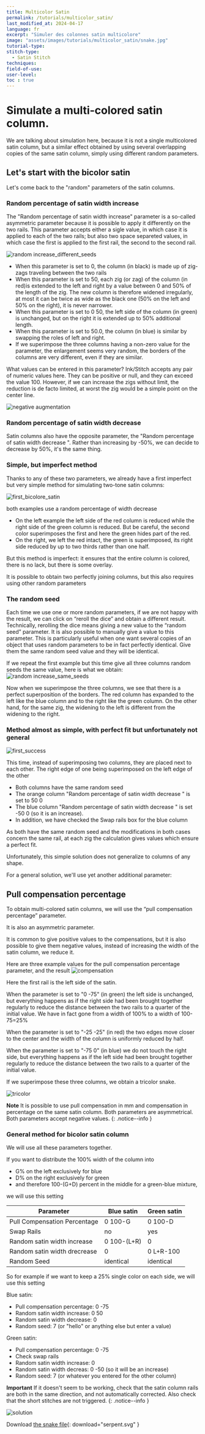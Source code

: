 ```yaml
---
title: Multicolor Satin
permalink: /tutorials/multicolor_satin/
last_modified_at: 2024-04-17
language: fr
excerpt: "Simuler des colonnes satin multicolore"
image: "assets/images/tutorials/multicolor_satin/snake.jpg"
tutorial-type:
stitch-type: 
  - Satin Stitch
techniques:
field-of-use:
user-level:
toc : true
---
```


# Simulate a multi-colored satin column.

We are talking about simulation here, because it is not a single multicolored satin column, but a similar effect obtained by
using several overlapping copies of the same satin column, simply using different random parameters.

## Let's start with the bicolor satin
Let's come back to the "random" parameters of the satin columns.

### Random percentage of satin width  increase
The "Random percentage of satin width  increase" parameter is a so-called asymmetric parameter because it is possible to apply it differently on the two rails. 
This  parameter accepts either a sigle value, in which case it is applied to each of the two rails; but also  two space separeted values, in which case the first is applied to the first rail, the second to the second rail.

![random increase_different_seeds](/assets/images/tutorials/multicolor_satin/random_increase_different_seeds.png)

* When this parameter is set to 0, the column (in black) is made up of zig-zags traveling  between the two rails
* When this parameter is set to 50,  each zig (or zag) of the column (in red)is extended to the left and right by a value between 0 and 50% of the length of the zig. The new column is therefore widened irregularly, at most it can be twice as wide as the black one (50% on the left and 50% on the right), it is never narrower.
* When this parameter is set to 0 50, the left side of the column (in green) is unchanged, but on the right it is extended up to 50% additional length.
* When this parameter is set to 50.0, the column (in blue) is similar by swapping the roles of left and right.
* If we superimpose the three columns having a non-zero value for the parameter, the enlargement seems very random, the borders of the columns are very different, even if they are similar.

What values ​​can be entered in this parameter? Ink/Stitch accepts any pair of numeric values ​​here. 
They can be positive or null, and they can exceed the value 100. 
However, if we can increase the zigs without limit, 
the reduction is de facto limited, at worst the zig would be a simple point on the center line.

![negative augmentation](/assets/images/tutorials/multicolor_satin/negative_augmentation.png)



### Random percentage of satin width decrease 
Satin columns also have the opposite parameter, the "Random percentage of satin width decrease ". 
Rather than increasing by -50%, we can decide to decrease by 50%, it's the same thing.

### Simple, but imperfect method

Thanks to any of these two parameters, we already have a first imperfect but very simple method for simulating two-tone satin columns:

![first_bicolore_satin](/assets/images/tutorials/multicolor_satin/first_bicolor_satin.png)

both examples use a random percentage of width decrease

* On the left example  the left side of the red column is reduced while  the right side of the green column is reduced. But be careful, the second color superimposes the first and here the green hides part of the red.
* On the right, we left the red intact, the green is superimposed, its right side reduced by up to  two thirds rather than one half.

But this method is imperfect: it ensures that the entire column is colored, there is no lack, but there is some overlay.

It is possible to obtain two perfectly joining  columns, but this also requires using other random parameters

### The random seed
Each time we use one or more random parameters, if we are not happy with the result, we can click on “reroll the dice” and obtain a different result. 
Technically, rerolling the dice means giving a new value to the “random seed” parameter.
It is also possible to manually give a value to this parameter. 
This is particularly useful when one want several copies of an object that uses random parameters to be in fact perfectly identical. 
Give them the same random seed value and they will be identical.

If we repeat the first example but this time give all three columns random seeds the same value, here is what we obtain:
![random increase_same_seeds](/assets/images/tutorials/multicolor_satin/random_increase_same_seed.png)

Now when we superimpose the three columns, we see that there is a perfect superposition of the borders. 
The red column has expanded to the left like the blue column and to the right like the green column. 
On the other hand, for the same zig, the widening to the left is different from the widening to the right.

### Method almost as simple, with perfect fit but unfortunately not general

![first_success](/assets/images/tutorials/multicolor_satin/first_good.png)

This time, instead of superimposing two columns, they are placed next to each other. The right edge of one being superimposed on the left edge of the other

* Both columns have the same random seed
* The orange column "Random percentage of satin width decrease " is set to 50 0
* The blue column "Random percentage of satin width decrease " is set  -50 0 (so it is an increase).
* In addition, we have checked the Swap rails box for the blue column

As both have the same random seed and the modifications in both cases concern the same rail, at each zig the calculation gives values ​​which ensure a perfect fit.

Unfortunately, this simple solution does not generalize to columns of any shape.

For a general solution, we'll use yet another additional parameter:

## Pull compensation percentage
To obtain multi-colored satin columns, we will use the “pull compensation percentage” parameter.

It is also an asymmetric parameter.

It is common to give positive values ​​to the compensations, but it is also possible to give them negative values, 
instead of increasing the width of the satin column, we reduce it.

Here are three example values ​​for the pull compensation percentage parameter, and the result
![compensation](/assets/images/tutorials/multicolor_satin/compensation.png)

Here the first rail is the left side of the satin.

When the parameter is set to  "0 -75" (in green)  the left side is unchanged, but everything happens as if the right side had been brought together regularly to reduce the distance between the two rails to a quarter of the initial value. We have in fact gone from a width of 100% to a width of 100-75=25%

When the parameter is set to "-25 -25" (in red) the two edges move closer to the center and the width of the column is uniformly reduced by half.

When the parameter is set to "-75 0" (in blue) we do not touch the right side, but everything happens as if the left side had been brought together regularly to reduce the distance between the two rails to a quarter of the initial value.

If we superimpose these three columns, we obtain a tricolor snake.

![tricolor](/assets/images/tutorials/multicolor_satin/tricolor_snake.png)


**Note** It is possible to use pull compensation in mm and compensation in percentage on the same satin column. Both parameters are asymmetrical. Both parameters accept negative values.
{: .notice--info }

### General method for bicolor satin column

We will use all these parameters together.

If you want to distribute the 100% width of the column into
* G% on the left exclusively for blue
* D% on the right exclusively for green
* and therefore 100-(G+D) percent in the middle for a green-blue mixture,

we will use this setting

|Parameter | Blue satin | Green satin |
| --- | --- |--- |
| Pull Compensation Percentage | 0 100-G| 0 100-D|
| Swap Rails| no | yes |
| Random  satin width increase| 0 100-(L+R)| 0 |
| Random satin width drecrease| 0 | 0 L+R-100|
| Random Seed| identical | identical |

So for example if we want to keep a 25% single color on each side, we will use this setting

Blue satin:
* Pull compensation percentage: 0 -75
* Random satin width increase: 0 50
* Random  satin width decrease: 0
* Random seed: 7 (or "hello" or anything else but enter a value)

Green satin:
* Pull compensation percentage: 0 -75
* Check swap rails
* Random satin width increase: 0
* Random satin width decreas: 0 -50 (so it will be an increase)
* Random seed: 7 (or whatever you entered for the other column)



**Important** If it doesn't seem to be working, check that the satin column rails are both in the same direction, and not automatically corrected. Also check that the short stitches are not triggered.
{: .notice--info }

![solution](/assets/images/tutorials/multicolor_satin/solution.png)

Download [the snake file](/assets/images/tutorials/multicolor_satin/serpent.svg){: download="serpent.svg" }


